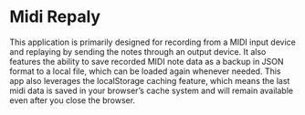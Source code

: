 # Midi Repaly

This application is primarily designed for recording from a MIDI input device and replaying by sending the notes through an output device. It also features the ability to save recorded MIDI note data as a backup in JSON format to a local file, which can be loaded again whenever needed. This app also leverages the localStorage caching feature, which means the last midi data is saved in your browser’s cache system and will remain available even after you close the browser.